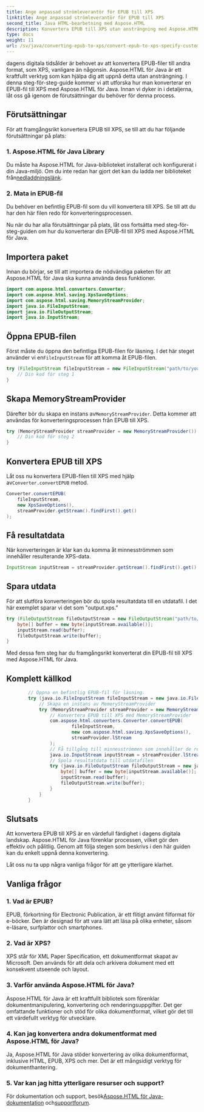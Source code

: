 ```yaml
---
title: Ange anpassad strömleverantör för EPUB till XPS
linktitle: Ange anpassad strömleverantör för EPUB till XPS
second_title: Java HTML-bearbetning med Aspose.HTML
description: Konvertera EPUB till XPS utan ansträngning med Aspose.HTML för Java. Följ denna steg-för-steg-guide för en sömlös konverteringsprocess.
type: docs
weight: 11
url: /sv/java/converting-epub-to-xps/convert-epub-to-xps-specify-custom-stream-provider/
---
```

dagens digitala tidsålder är behovet av att konvertera EPUB-filer till andra format, som XPS, vanligare än någonsin. Aspose.HTML för Java är ett kraftfullt verktyg som kan hjälpa dig att uppnå detta utan ansträngning. I denna steg-för-steg-guide kommer vi att utforska hur man konverterar en EPUB-fil till XPS med Aspose.HTML för Java. Innan vi dyker in i detaljerna, låt oss gå igenom de förutsättningar du behöver för denna process.

## Förutsättningar

För att framgångsrikt konvertera EPUB till XPS, se till att du har följande förutsättningar på plats:

### 1. Aspose.HTML för Java Library

 Du måste ha Aspose.HTML for Java-biblioteket installerat och konfigurerat i din Java-miljö. Om du inte redan har gjort det kan du ladda ner biblioteket från[nedladdningslänk](https://releases.aspose.com/html/java/).

### 2. Mata in EPUB-fil

Du behöver en befintlig EPUB-fil som du vill konvertera till XPS. Se till att du har den här filen redo för konverteringsprocessen.

Nu när du har alla förutsättningar på plats, låt oss fortsätta med steg-för-steg-guiden om hur du konverterar din EPUB-fil till XPS med Aspose.HTML för Java.

## Importera paket

Innan du börjar, se till att importera de nödvändiga paketen för att Aspose.HTML för Java ska kunna använda dess funktioner.

```java
import com.aspose.html.converters.Converter;
import com.aspose.html.saving.XpsSaveOptions;
import com.aspose.html.saving.MemoryStreamProvider;
import java.io.FileInputStream;
import java.io.FileOutputStream;
import java.io.InputStream;
```

## Öppna EPUB-filen

 Först måste du öppna den befintliga EPUB-filen för läsning. I det här steget använder vi en`FileInputStream` för att komma åt EPUB-filen.

```java
try (FileInputStream fileInputStream = new FileInputStream("path/to/your/input.epub")) {
    // Din kod för steg 1
}
```

## Skapa MemoryStreamProvider

 Därefter bör du skapa en instans av`MemoryStreamProvider`. Detta kommer att användas för konverteringsprocessen från EPUB till XPS.

```java
try (MemoryStreamProvider streamProvider = new MemoryStreamProvider()) {
    // Din kod för steg 2
}
```

## Konvertera EPUB till XPS

 Låt oss nu konvertera EPUB-filen till XPS med hjälp av`Converter.convertEPUB` metod.

```java
Converter.convertEPUB(
    fileInputStream,
    new XpsSaveOptions(),
    streamProvider.getStream().findFirst().get()
);
```

## Få resultatdata

När konverteringen är klar kan du komma åt minnesströmmen som innehåller resulterande XPS-data.

```java
InputStream inputStream = streamProvider.getStream().findFirst().get();
```

## Spara utdata

För att slutföra konverteringen bör du spola resultatdata till en utdatafil. I det här exemplet sparar vi det som "output.xps."

```java
try (FileOutputStream fileOutputStream = new FileOutputStream("path/to/your/output.xps")) {
    byte[] buffer = new byte[inputStream.available()];
    inputStream.read(buffer);
    fileOutputStream.write(buffer);
}
```

Med dessa fem steg har du framgångsrikt konverterat din EPUB-fil till XPS med Aspose.HTML för Java.

## Komplett källkod
```java
        // Öppna en befintlig EPUB-fil för läsning.
        try (java.io.FileInputStream fileInputStream = new java.io.FileInputStream(Resources.input("input.epub"))) {
            // Skapa en instans av MemoryStreamProvider
            try (MemoryStreamProvider streamProvider = new MemoryStreamProvider()) {
                // Konvertera EPUB till XPS med MemoryStreamProvider
                com.aspose.html.converters.Converter.convertEPUB(
                        fileInputStream,
                        new com.aspose.html.saving.XpsSaveOptions(),
                        streamProvider.lStream
                );
                // Få tillgång till minnesströmmen som innehåller de resulterande data
                java.io.InputStream inputStream = streamProvider.lStream.stream().findFirst().get();
                // Spola resultatdata till utdatafilen
                try (java.io.FileOutputStream fileOutputStream = new java.io.FileOutputStream(Resources.output("output.xps"))) {
                    byte[] buffer = new byte[inputStream.available()];
                    inputStream.read(buffer);
                    fileOutputStream.write(buffer);
                }
            }
        }
```

## Slutsats

Att konvertera EPUB till XPS är en värdefull färdighet i dagens digitala landskap. Aspose.HTML för Java förenklar processen, vilket gör den effektiv och pålitlig. Genom att följa stegen som beskrivs i den här guiden kan du enkelt uppnå denna konvertering.

Låt oss nu ta upp några vanliga frågor för att ge ytterligare klarhet.

## Vanliga frågor

### 1. Vad är EPUB?

EPUB, förkortning för Electronic Publication, är ett flitigt använt filformat för e-böcker. Den är designad för att vara lätt att läsa på olika enheter, såsom e-läsare, surfplattor och smartphones.

### 2. Vad är XPS?

XPS står för XML Paper Specification, ett dokumentformat skapat av Microsoft. Den används för att dela och arkivera dokument med ett konsekvent utseende och layout.

### 3. Varför använda Aspose.HTML för Java?

Aspose.HTML för Java är ett kraftfullt bibliotek som förenklar dokumentmanipulering, konvertering och renderingsuppgifter. Det ger omfattande funktioner och stöd för olika dokumentformat, vilket gör det till ett värdefullt verktyg för utvecklare.

### 4. Kan jag konvertera andra dokumentformat med Aspose.HTML för Java?

Ja, Aspose.HTML för Java stöder konvertering av olika dokumentformat, inklusive HTML, EPUB, XPS och mer. Det är ett mångsidigt verktyg för dokumenthantering.

### 5. Var kan jag hitta ytterligare resurser och support?

 För dokumentation och support, besök[Aspose.HTML för Java-dokumentation](https://reference.aspose.com/html/java/) och[supportforum](https://forum.aspose.com/).


